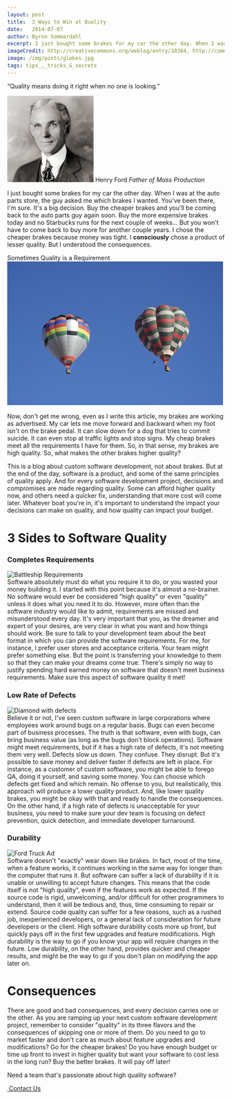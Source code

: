 ```yaml
---
layout: post
title:  3 Ways to Win at Quality
date:   2014-07-07
author: Byron Sommardahl
excerpt: I just bought some brakes for my car the other day. When I was at the auto parts store, the guy asked me which brakes I wanted. You've been there, I'm sure...
imageCredit: http://creativecommons.org/weblog/entry/18364, http://commons.wikimedia.org/wiki/File:Henry_ford_1919.jpg, http://commons.wikimedia.org/wiki/File:%22YOUR_BATTLESHIP_AND_HER_REQUIREMENTS%22_-_NARA_-_516243.jpg, https://www.flickr.com/photos/jurvetson/156830367/, https://www.flickr.com/photos/autohistorian/4410527136/ (creative commons)
image: /img/posts/globes.jpg
tags: tips_,_tricks_&_secrets
---
```


<div class="col-md-4 pull-right">
    <div id="testimonials-3" class="carousel slide testimonials testimonials-v1 testimonials-bg-dark">
        <div class="carousel-inner">
            <div class="item active">
                <p class="rounded-2x">“Quality means doing it right when no one is looking.”</p>
                <div class="testimonial-info">
                    <img class="rounded-2x" src="/img/posts/Henry_ford.jpg" alt="Henry Ford">
                    <span class="testimonial-author">
                        Henry Ford
                        <em>Father of Mass Production</em>
                    </span>
                </div>
            </div>
        </div>
    </div>
</div>

I just bought some brakes for my car the other day. When I was at the auto parts store, the guy asked me which brakes I wanted. You've been there, I'm sure. It's a big decision. Buy the cheaper brakes and you'll be coming back to the auto parts guy again soon. Buy the more expensive brakes today and no Starbucks runs for the next couple of weeks... But you won't have to come back to buy more for another couple years. I chose the cheaper brakes because money was tight. I **consciously** chose a product of lesser quality. But I understood the consequences.

<div class="col-md-5 shadow-wrapper easy-block-v1">
	<div class="box-shadow shadow-effect-2">
    <div class="easy-block-v1-badge rgba-default">Sometimes Quality is a Requirement</div>
        <img class="img-responsive img-bordered" src="/img/posts/hot-air-balloons.jpg" alt="Hot air balloons">
    </div>
</div>

Now, don't get me wrong, even as I write this article, my brakes are working as advertised. My car lets me move forward and backward when my foot isn't on the brake pedal. It can slow down for a dog that tries to commit suicide. It can even stop at traffic lights and stop signs. My cheap brakes meet all the requirements I have for them. So, in that sense, my brakes are high quality. So, what makes the other brakes higher quality?

This is a blog about custom software development, not about brakes. But at the end of the day, software is a product, and some of the same principles of quality apply. And for every software development project, decisions and compromises are made regarding quality. Some can afford higher quality now, and others need a quicker fix, understanding that more cost will come later.  Whatever boat you're in, it's important to understand the impact your decisions can make on quality, and how quality can impact your budget.

# 3 Sides to Software Quality

### Completes Requirements
<div class="col-md-4 shadow-wrapper pull-right">
	<div class="box-shadow shadow-effect-2">
        <img class="img-responsive img-bordered" src="http://upload.wikimedia.org/wikipedia/commons/thumb/a/aa/%22YOUR_BATTLESHIP_AND_HER_REQUIREMENTS%22_-_NARA_-_516243.jpg/1502px-%22YOUR_BATTLESHIP_AND_HER_REQUIREMENTS%22_-_NARA_-_516243.jpg" alt="Battleship Requirements">
    </div>
</div>
Software absolutely must do what you require it to do, or you wasted your money building it. I started with this point because it's almost a no-brainer. No software would ever be considered "high quality" or even "quality" unless it does what you need it to do. However, more often than the software industry would like to admit, requirements are missed and misunderstood every day. It's very important that you, as the dreamer and expert of your desires, are very clear in what you want and how things should work. Be sure to talk to your development team about the best format in which you can provide the software requirements. For me, for instance, I prefer user stores and acceptance criteria. Your team might prefer something else. But the point is transferring your knowledge to them so that they can make your dreams come true. There's simply no way to justify spending hard earned money on software that doesn't meet business requirements. Make sure this aspect of software quality it met!

### Low Rate of Defects
<div class="col-md-4 shadow-wrapper pull-right">
	<div class="box-shadow shadow-effect-2">
        <img class="img-responsive img-bordered" src="https://c1.staticflickr.com/1/77/156830367_ea6525fc62_z.jpg?zz=1" alt="Diamond with defects">
    </div>
</div>
Believe it or not, I've seen custom software in large corporations where employees work around bugs on a regular basis. Bugs can even become part of business processes. The truth is that software, even with bugs, can bring business value (as long as the bugs don't block operations). Software might meet requirements, but if it has a high rate of defects, it's not meeting them very well. Defects slow us down. They confuse. They disrupt. But it's possible to save money and deliver faster if defects are left in place. For instance, as a customer of custom software, you might be able to forego QA, doing it yourself, and saving some money. You can choose which defects get fixed and which remain. No offense to you, but realistically, this approach will produce a lower quality product. And, like lower quality brakes, you might be okay with that and ready to handle the consequences. On the other hand, if a high rate of defects is unacceptable for your business, you need to make sure your dev team is focusing on defect prevention, quick detection, and immediate developer turnaround.

### Durability
<div class="col-md-4 shadow-wrapper pull-right">
	<div class="box-shadow shadow-effect-2">
        <img class="img-responsive img-bordered" src="https://yy1.staticflickr.com/4071/4410527136_932e8721bc_z.jpg?zz=1" alt="Ford Truck Ad">
    </div>
</div>
Software doesn't "exactly" wear down like brakes. In fact, most of the time, when a feature works, it continues working in the same way for longer than the computer that runs it. But software can suffer a lack of durability if it is unable or unwilling to accept future changes. This means that the code itself is not "high quality", even if the features work as expected. If the source code is rigid, unwelcoming, and/or difficult for other programmers to understand, then it will be tedious and, thus, time consuming to repair or extend. Source code quality can suffer for a few reasons, such as a rushed job, inexperienced developers, or a general lack of consideration for future developers or the client. High software durability costs more up front, but quickly pays off in the first few upgrades and feature modifications. High durability is the way to go if you know your app will require changes in the future. Low durability, on the other hand, provides quicker and cheaper results, and might be the way to go if you don't plan on modifying the app later on.

# Consequences

There are good and bad consequences, and every decision carries one or the other. As you are ramping up your next custom software development project, remember to consider "quality" in its three flavors and the consequences of skipping one or more of them. Do you need to go to market faster and don't care as much about feature upgrades and modifications? Go for the cheaper brakes! Do you have enough budget or time up front to invest in higher quality but want your software to cost less in the long run? Buy the better brakes. It will pay off later!

<div class="row tag-box tag-box-v5">
    <div class="col-md-8">
        <span>
        	Need a team that's passionate about high quality software?
    	</span>
    </div>
    <div class="col-md-4">
        <p><a class="btn-u btn-u-lg btn-u-red" href="#contact-us"><i class="fa fa-life-ring"></i>&nbsp;Contact Us</a></p>
    </div>
</div>